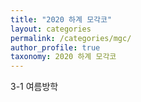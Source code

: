 ```yaml
---
title: "2020 하계 모각코"
layout: categories
permalink: /categories/mgc/
author_profile: true
taxonomy: 2020 하계 모각코
---
```

3-1 여름방학

